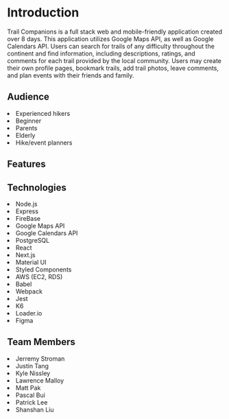 <h1>Introduction</h1>
Trail Companions is a full stack web and mobile-friendly application created over 8 days. This application utilizes Google Maps API, as well as Google Calendars API. Users can search for trails of any difficulty throughout the continent and find information, including descriptions, ratings, and comments for each trail provided by the local community. Users may create their own profile pages, bookmark trails, add trail photos, leave comments, and plan events with their friends and family.

<h2>Audience</h2>
<li>Experienced hikers</li>
<li>Beginner</li>
<li>Parents</li>
<li>Elderly</li>
<li>Hike/event planners</li>

<h2>Features</h2>


<h2>Technologies</h2>
<li>Node.js</li>
<li>Express</li>
<li>FireBase</li>
<li>Google Maps API</li>
<li>Google Calendars API</li>
<li>PostgreSQL</li>
<li>React</li>
<li>Next.js</li>
<li>Material UI</li>
<li>Styled Components</li>
<li>AWS (EC2, RDS)</li>
<li>Babel</li>
<li>Webpack</li>
<li>Jest</li>
<li>K6</li>
<li>Loader.io</li>
<li>Figma</li>

<h2>Team Members</h2>
<li>Jerremy Stroman</li>
<li>Justin Tang</li>
<li>Kyle Nissley</li>
<li>Lawrence Malloy</li>
<li>Matt Pak</li>
<li>Pascal Bui</li>
<li>Patrick Lee</li>
<li>Shanshan Liu</li>

